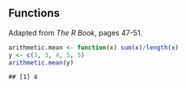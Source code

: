 Functions
---------
Adapted from *The R Book*, pages 47-51.


```r
arithmetic.mean <- function(x) sum(x)/length(x)
y <- c(3, 3, 4, 5, 5)
arithmetic.mean(y)
```

```
## [1] 4
```

